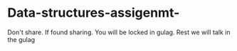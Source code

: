 # Data-structures-assigenmt-

Don't share. 
If found sharing. You will be locked in gulag. 
Rest we will talk in the gulag
